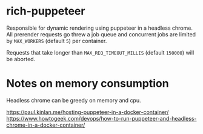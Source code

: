 # rich-puppeteer

Responsible for dynamic rendering using puppeteer in a headless chrome.
All prerender requests go threw a job queue and concurrent jobs are limited by `MAX_WORKERS` (default `5`) per container.

Requests that take longer than `MAX_REQ_TIMEOUT_MILLIS` (default `150000`) will be aborted.

# Notes on memory consumption

Headless chrome can be greedy on memory and cpu.

https://paul.kinlan.me/hosting-puppeteer-in-a-docker-container/
https://www.howtogeek.com/devops/how-to-run-puppeteer-and-headless-chrome-in-a-docker-container/
